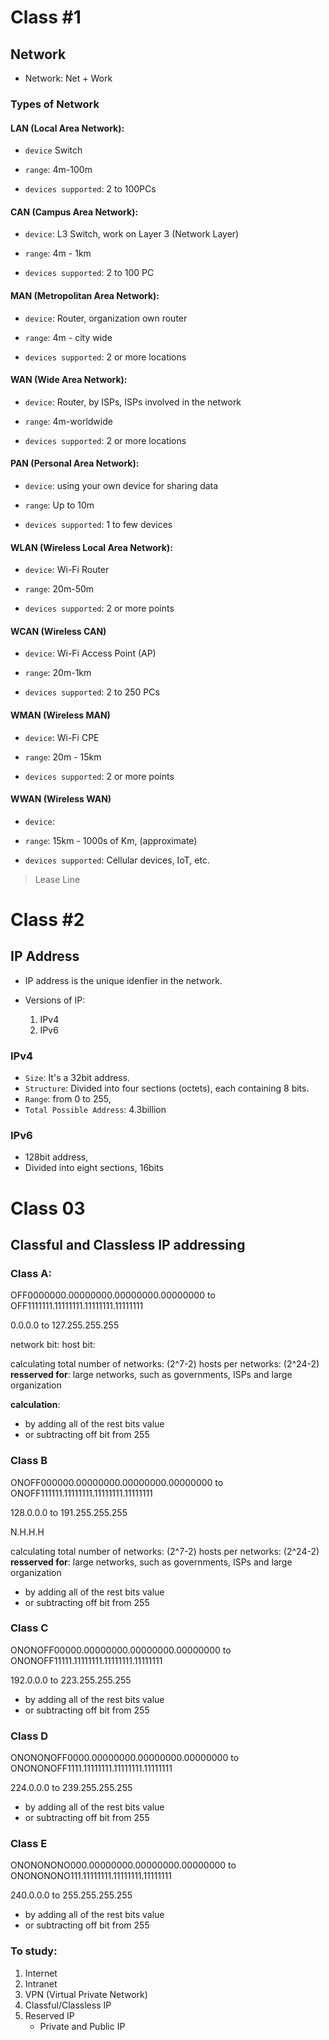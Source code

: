 # Class #1

## Network

- Network: Net + Work

### Types of Network

#### LAN (Local Area Network):

- `device` Switch

- `range`: 4m-100m

- `devices supported`: 2 to 100PCs

#### CAN (Campus Area Network):

- `device`: L3 Switch, work on Layer 3 (Network Layer)

- `range`: 4m - 1km

- `devices supported`: 2 to 100 PC

#### MAN (Metropolitan Area Network):

- `device`: Router, organization own router

- `range`: 4m - city wide

- `devices supported`: 2 or more locations

#### WAN (Wide Area Network):

- `device`: Router, by ISPs, ISPs involved in the network

- `range`: 4m-worldwide

- `devices supported`: 2 or more locations

#### PAN (Personal Area Network):

- `device`: using your own device for sharing data

- `range`: Up to 10m

- `devices supported`: 1 to few devices

#### WLAN (Wireless Local Area Network):

- `device`: Wi-Fi Router

- `range`: 20m-50m

- `devices supported`: 2 or more points

#### WCAN (Wireless CAN)

- `device`: Wi-Fi Access Point (AP)

- `range`: 20m-1km

- `devices supported`: 2 to 250 PCs

#### WMAN (Wireless MAN)

- `device`: Wi-Fi CPE

- `range`: 20m - 15km

- `devices supported`: 2 or more points

#### WWAN (Wireless WAN)

- `device`:

- `range`: 15km - 1000s of Km, (approximate)

- `devices supported`: Cellular devices, IoT, etc.

> Lease Line

# Class #2

## IP Address

- IP address is the unique idenfier in the network.

- Versions of IP:
  1. IPv4
  2. IPv6

### IPv4

- `Size`: It's a 32bit address.
- `Structure`: Divided into four sections (octets), each containing 8 bits.
- `Range`: from 0 to 255,
- `Total Possible Address`: 4.3billion

### IPv6

- 128bit address,
- Divided into eight sections, 16bits

# Class 03

## Classful and Classless IP addressing

### Class A:

OFF0000000.00000000.00000000.00000000
to
OFF1111111.11111111.11111111.11111111

0.0.0.0 to 127.255.255.255

network bit:
host bit:

calculating total number of networks: (2^7-2)
hosts per networks: (2^24-2)
**resserved for**: large networks, such as governments, ISPs and large organization

**calculation**:

- by adding all of the rest bits value
- or subtracting off bit from 255

### Class B

ONOFF000000.00000000.00000000.00000000
to
ONOFF111111.11111111.11111111.11111111

128.0.0.0 to 191.255.255.255

N.H.H.H

calculating total number of networks: (2^7-2)
hosts per networks: (2^24-2)
**resserved for**: large networks, such as governments, ISPs and large organization

- by adding all of the rest bits value
- or subtracting off bit from 255

### Class C

ONONOFF00000.00000000.00000000.00000000
to
ONONOFF11111.11111111.11111111.11111111

192.0.0.0 to 223.255.255.255

- by adding all of the rest bits value
- or subtracting off bit from 255

### Class D

ONONONOFF0000.00000000.00000000.00000000
to
ONONONOFF1111.11111111.11111111.11111111

224.0.0.0 to 239.255.255.255

- by adding all of the rest bits value
- or subtracting off bit from 255

### Class E

ONONONONO000.00000000.00000000.00000000
to
ONONONONO111.11111111.11111111.11111111

240.0.0.0 to 255.255.255.255

- by adding all of the rest bits value
- or subtracting off bit from 255

### To study:

1. Internet
2. Intranet
3. VPN (Virtual Private Network)
4. Classful/Classless IP
5. Reserved IP
   - Private and Public IP
